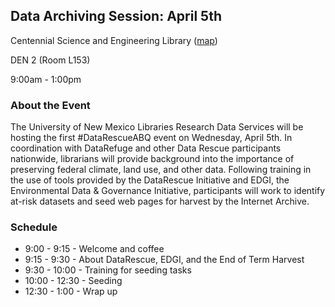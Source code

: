 ## Data Archiving Session: April 5th ##

Centennial Science and Engineering Library ([map](https://goo.gl/maps/nkEdjpBN9wo))

DEN 2 (Room L153)

9:00am - 1:00pm

### About the Event ###

The University of New Mexico Libraries Research Data Services will be hosting the first #DataRescueABQ event on Wednesday, April 5th. In coordination with DataRefuge and other Data Rescue participants nationwide, librarians will provide background into the importance of preserving federal climate, land use, and other data. Following training in the use of tools provided by the DataRescue Initiative and EDGI, the Environmental Data & Governance Initiative, participants will work to identify at-risk datasets and seed web pages for harvest by the Internet Archive.

### Schedule ###

* 9:00 - 9:15 - Welcome and coffee
* 9:15 - 9:30 - About DataRescue, EDGI, and the End of Term Harvest
* 9:30 - 10:00 - Training for seeding tasks
* 10:00 - 12:30 - Seeding
* 12:30 - 1:00 - Wrap up

